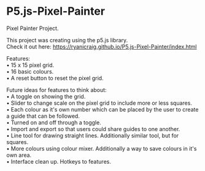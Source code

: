 # P5.js-Pixel-Painter
Pixel Painter Project.

This project was creating using the p5.js library. <br />
Check it out here: https://ryanicraig.github.io/P5.js-Pixel-Painter/index.html

Features: <br />
  • 15 x 15 pixel grid. <br />
  • 16 basic colours. <br />
  • A reset button to reset the pixel grid. <br />
  
Future ideas for features to think about: <br />
  • A toggle on showing the grid. <br />
  • Slider to change scale on the pixel grid to include more or less squares. <br />
  • Each colour as it's own number which can be placed by the user to create a guide that can be followed. <br />
      • Turned on and off through a toggle. <br />
      • Import and export so that users could share guides to one another. <br />
  • Line tool for drawing straight lines. Additionally similar tool, but for squares. <br />
  • More colours using colour mixer. Additionally a way to save colours in it's own area. <br />
  • Interface clean up. Hotkeys to features.  <br />
  

